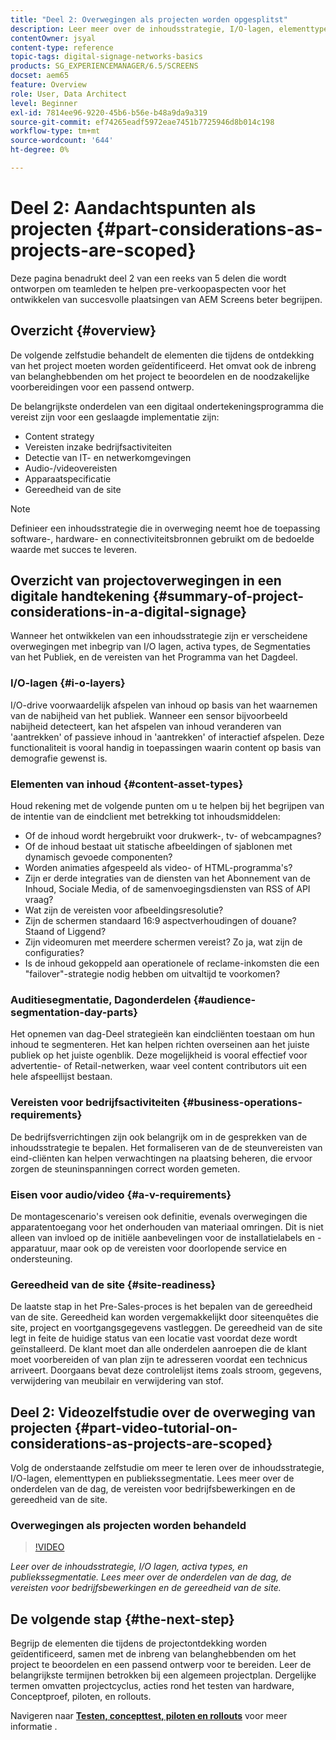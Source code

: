 ```yaml
---
title: "Deel 2: Overwegingen als projecten worden opgesplitst"
description: Leer meer over de inhoudsstrategie, I/O-lagen, elementtypen en publiekssegmentatie in AEM Screens. Lees meer over de onderdelen van de dag, de vereisten voor bedrijfsbewerkingen en de gereedheid van de site.
contentOwner: jsyal
content-type: reference
topic-tags: digital-signage-networks-basics
products: SG_EXPERIENCEMANAGER/6.5/SCREENS
docset: aem65
feature: Overview
role: User, Data Architect
level: Beginner
exl-id: 7814ee96-9220-45b6-b56e-b48a9da9a319
source-git-commit: ef74265eadf5972eae7451b7725946d8b014c198
workflow-type: tm+mt
source-wordcount: '644'
ht-degree: 0%

---
```


# Deel 2: Aandachtspunten als projecten {#part-considerations-as-projects-are-scoped}

Deze pagina benadrukt deel 2 van een reeks van 5 delen die wordt ontworpen om teamleden te helpen pre-verkoopaspecten voor het ontwikkelen van succesvolle plaatsingen van AEM Screens beter begrijpen.

## Overzicht {#overview}

De volgende zelfstudie behandelt de elementen die tijdens de ontdekking van het project moeten worden geïdentificeerd. Het omvat ook de inbreng van belanghebbenden om het project te beoordelen en de noodzakelijke voorbereidingen voor een passend ontwerp.

De belangrijkste onderdelen van een digitaal ondertekeningsprogramma die vereist zijn voor een geslaagde implementatie zijn:

* Content strategy
* Vereisten inzake bedrijfsactiviteiten
* Detectie van IT- en netwerkomgevingen
* Audio-/videovereisten
* Apparaatspecificatie
* Gereedheid van de site

>[!NOTE]
>
>Definieer een inhoudsstrategie die in overweging neemt hoe de toepassing software-, hardware- en connectiviteitsbronnen gebruikt om de bedoelde waarde met succes te leveren.

## Overzicht van projectoverwegingen in een digitale handtekening {#summary-of-project-considerations-in-a-digital-signage}

Wanneer het ontwikkelen van een inhoudsstrategie zijn er verscheidene overwegingen met inbegrip van I/O lagen, activa types, de Segmentaties van het Publiek, en de vereisten van het Programma van het Dagdeel.

### I/O-lagen {#i-o-layers}

I/O-drive voorwaardelijk afspelen van inhoud op basis van het waarnemen van de nabijheid van het publiek. Wanneer een sensor bijvoorbeeld nabijheid detecteert, kan het afspelen van inhoud veranderen van &#39;aantrekken&#39; of passieve inhoud in &#39;aantrekken&#39; of interactief afspelen. Deze functionaliteit is vooral handig in toepassingen waarin content op basis van demografie gewenst is.

### Elementen van inhoud {#content-asset-types}

Houd rekening met de volgende punten om u te helpen bij het begrijpen van de intentie van de eindclient met betrekking tot inhoudsmiddelen:

* Of de inhoud wordt hergebruikt voor drukwerk-, tv- of webcampagnes?
* Of de inhoud bestaat uit statische afbeeldingen of sjablonen met dynamisch gevoede componenten?
* Worden animaties afgespeeld als video- of HTML-programma&#39;s?
* Zijn er derde integraties van de diensten van het Abonnement van de Inhoud, Sociale Media, of de samenvoegingsdiensten van RSS of API vraag?
* Wat zijn de vereisten voor afbeeldingsresolutie?
* Zijn de schermen standaard 16:9 aspectverhoudingen of douane? Staand of Liggend?
* Zijn videomuren met meerdere schermen vereist? Zo ja, wat zijn de configuraties?
* Is de inhoud gekoppeld aan operationele of reclame-inkomsten die een &quot;failover&quot;-strategie nodig hebben om uitvaltijd te voorkomen?

### Auditiesegmentatie, Dagonderdelen {#audience-segmentation-day-parts}

Het opnemen van dag-Deel strategieën kan eindcliënten toestaan om hun inhoud te segmenteren. Het kan helpen richten overseinen aan het juiste publiek op het juiste ogenblik. Deze mogelijkheid is vooral effectief voor advertentie- of Retail-netwerken, waar veel content contributors uit een hele afspeellijst bestaan.

### Vereisten voor bedrijfsactiviteiten {#business-operations-requirements}

De bedrijfsverrichtingen zijn ook belangrijk om in de gesprekken van de inhoudsstrategie te bepalen. Het formaliseren van de de steunvereisten van eind-cliënten kan helpen verwachtingen na plaatsing beheren, die ervoor zorgen de steuninspanningen correct worden gemeten.

### Eisen voor audio/video {#a-v-requirements}

De montagescenario&#39;s vereisen ook definitie, evenals overwegingen die apparatentoegang voor het onderhouden van materiaal omringen. Dit is niet alleen van invloed op de initiële aanbevelingen voor de installatielabels en -apparatuur, maar ook op de vereisten voor doorlopende service en ondersteuning.

### Gereedheid van de site {#site-readiness}

De laatste stap in het Pre-Sales-proces is het bepalen van de gereedheid van de site. Gereedheid kan worden vergemakkelijkt door siteenquêtes die site, project en voortgangsgegevens vastleggen. De gereedheid van de site legt in feite de huidige status van een locatie vast voordat deze wordt geïnstalleerd. De klant moet dan alle onderdelen aanroepen die de klant moet voorbereiden of van plan zijn te adresseren voordat een technicus arriveert. Doorgaans bevat deze controlelijst items zoals stroom, gegevens, verwijdering van meubilair en verwijdering van stof.

## Deel 2: Videozelfstudie over de overweging van projecten {#part-video-tutorial-on-considerations-as-projects-are-scoped}

Volg de onderstaande zelfstudie om meer te leren over de inhoudsstrategie, I/O-lagen, elementtypen en publiekssegmentatie. Lees meer over de onderdelen van de dag, de vereisten voor bedrijfsbewerkingen en de gereedheid van de site.

### Overwegingen als projecten worden behandeld

>[!VIDEO](https://video.tv.adobe.com/v/28380)

*Leer over de inhoudsstrategie, I/O lagen, activa types, en publiekssegmentatie. Lees meer over de onderdelen van de dag, de vereisten voor bedrijfsbewerkingen en de gereedheid van de site.*

## De volgende stap {#the-next-step}

Begrijp de elementen die tijdens de projectontdekking worden geïdentificeerd, samen met de inbreng van belanghebbenden om het project te beoordelen en een passend ontwerp voor te bereiden. Leer de belangrijkste termijnen betrokken bij een algemeen projectplan. Dergelijke termen omvatten projectcyclus, acties rond het testen van hardware, Conceptproef, piloten, en rollouts.

Navigeren naar **[Testen, concepttest, piloten en rollouts](testing-pocs-pilots-rollouts.md)** voor meer informatie .
